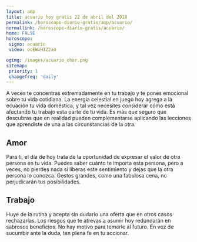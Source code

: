 ```yaml
---
layout: amp
title: acuario hoy gratis 22 de abril del 2018 
permalink: /horoscopo-diario-gratis/amp/acuario/
normallink: /horoscopo-diario-gratis/acuario/
home: FALSE
horoscopo:
 signo: acuario
 video: ocEWxHIZ2ao

ogimg: /images/acuario_char.png
sitemap:
 priority: 1
 changefreq: 'daily'
---
```



A veces te concentras extremadamente en tu trabajo y te pones emocional sobre tu vida cotidiana. La energía celestial en juego hoy agrega a la ecuación tu vida doméstica, y tal vez necesites considerar cómo está afectando tu trabajo esta parte de tu vida. Es más que seguro que descubras que en realidad pueden complementarse aplicando las lecciones que aprendiste de una a las circunstancias de la otra.

## Amor

Para ti, el día de hoy trata de la oportunidad de expresar el valor de otra persona en tu vida. Puedes saber cuánto te importa esta persona, pero a veces, no pierdes nada si liberas este sentimiento y dejas que la otra persona lo conozca. Gestos grandes, como una fabulosa cena, no perjudicarán tus posibilidades.

## Trabajo

Huye de la rutina y acepta sin dudarlo una oferta que en otros casos rechazarías. Los riesgos que te atrevas a asumir hoy redundarán en sabrosos beneficios. No hay motivo para temerle al futuro. En vez de sucumbir ante la duda, ten plena fe en tu accionar.